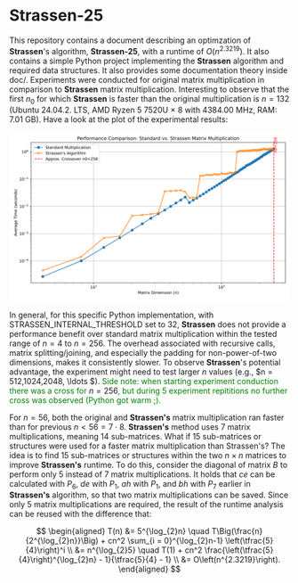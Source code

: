 # Strassen-25
This repository contains a document describing an optimzation of **Strassen**'s algorithm, **Strassen-25**, with a runtime of $O\left(n^{2.3219}\right)$. It also contains a simple Python project implementing the **Strassen** algorithm and required data structures. It also provides some documentation theory inside doc/. Experiments were conducted for original matrix multiplication in comparison to **Strassen** matrix multiplication. Interesting to observe that the first $n_0$ for which **Strassen** is faster than the original multiplication is $n = 132$ (Ubuntu 24.04.2. LTS, AMD Ryzen 5 7520U × 8 with 4384.00 MHz, RAM: 7.01 GB). Have a look at the plot of the experimental results:

![Performance Comparison: Standard vs. **Strassen** Matrix Multiplication](strassen_performance_comparison.svg)

In general, for this specific Python implementation, with STRASSEN_INTERNAL_THRESHOLD set to 32, **Strassen** does not provide a performance benefit over standard matrix multiplication within the tested range of $n = 4$ to $n = 256$. The overhead associated with recursive calls, matrix splitting/joining, and especially the padding for non-power-of-two dimensions, makes it consistently slower. To observe **Strassen**'s potential advantage, the experiment might need to test larger $n$ values (e.g., $n = 512,1024,2048, \ldots $). <span style="color: green;">Side note: when starting experiment conduction there was a cross for</span> $n = 256$<span style="color: green;">, but during 5 experiment repititions no further cross was observed (Python got warm ;).</span>

For $n = 56$, both the original and **Strassen's** matrix multiplication ran faster than for previous $n < 56 = 7 \cdot 8$. **Strassen's** method uses 7 matrix multiplications, meaning 14 sub-matrices. What if 15 sub-matrices or structures were used for a faster matrix multiplication than Strassen's? The idea is to find 15 sub-matrices or structures within the two $n \times n$ matrices to improve **Strassen's** runtime. To do this, consider the diagonal of matrix $B$ to perform only 5 instead of 7 matrix multiplications. It holds that $ce$ can be calculated with $P_6$, $de$ with $P_1$, $ah$ with $P_1$, and $bh$ with $P_7$ earlier in **Strassen's** algorithm, so that two matrix multiplications can be saved. Since only 5 matrix multiplications are required, the result of the runtime analysis can be reused with the difference that:

$$
\begin{aligned}
T(n) &= 5^{\log_{2}n} \quad T\Big(\frac{n}{2^{\log_{2}n}}\Big) + cn^2 \sum_{i = 0}^{\log_{2}n-1} \left(\tfrac{5}{4}\right)^i \\
&= n^{\log_{2}5} \quad T(1) + cn^2 \frac{\left(\tfrac{5}{4}\right)^{\log_{2}n} - 1}{\tfrac{5}{4} - 1} \\
&= O\left(n^{2.3219}\right).
\end{aligned}
$$